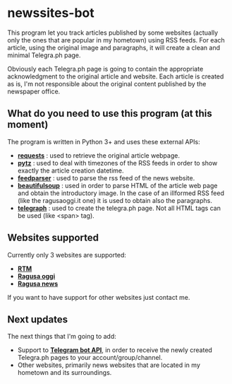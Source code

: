 # newssites-bot
This program let you track articles published by some websites (actually only the ones that are popular in my hometown) using RSS feeds. For each article, using the original image and paragraphs, it will create a clean and minimal Telegra.ph page. 

Obviously each Telegra.ph page is going to contain the appropriate acknowledgment to the original article and website. Each article is created as is, I'm not responsible about the original content published by the newspaper office.

## What do you need to use this program (at this moment)
The program is written in Python 3+ and uses these external APIs:
* [**requests**](https://requests.readthedocs.io/en/master/) : used to retrieve the original article webpage.
* [**pytz**](http://pytz.sourceforge.net/) : used to deal with timezones of the RSS feeds in order to show exactly the article creation datetime.
* [**feedparser**](https://pythonhosted.org/feedparser/) : used to parse the rss feed of the news website.
* [**beautifulsoup**](https://www.crummy.com/software/BeautifulSoup/bs4/doc/) : used in order to parse HTML of the article web page and obtain the introductory image. In the case of an illformed RSS feed (like the ragusaoggi.it one) it is used to obtain also the paragraphs.
* [**telegraph**](https://python-telegraph.readthedocs.io/en/latest/) : used to create the telegra.ph page. Not all HTML tags can be used (like \<span\> tag).

## Websites supported
Currently only 3 websites are supported:
* [**RTM**](https://www.radiortm.it/)
* [**Ragusa oggi**](https://www.ragusaoggi.it/)
* [**Ragusa news**](https://www.ragusanews.com/)

If you want to have support for other websites just contact me.

## Next updates
The next things that I'm going to add:
* Support to [**Telegram bot API**](https://python-telegram-bot.readthedocs.io/en/stable/), in order to receive the newly created Telegra.ph pages to your account/group/channel.
* Other websites, primarily news websites that are located in my hometown and its surroundings. 